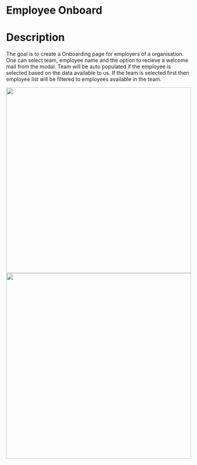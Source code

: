 # Employee Onboard

# Description

The goal is to create a Onboarding page for employers of a organisation. One can select team, employee name and the option to recieve a welcome mail from the modal. Team will be auto populated if the employee is selected based on the data available to us. If the team is selected first then employee list will be filtered to employees available in the team.

<img src="https://i.imgur.com/Xg9eMLH.jpg" width="500">
<img src="https://i.imgur.com/ttK1iRt.jpg" width="500">